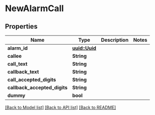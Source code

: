 # NewAlarmCall

## Properties

Name | Type | Description | Notes
------------ | ------------- | ------------- | -------------
**alarm_id** | [**uuid::Uuid**](uuid::Uuid.md) |  | 
**callee** | **String** |  | 
**call_text** | **String** |  | 
**callback_text** | **String** |  | 
**call_accepted_digits** | **String** |  | 
**callback_accepted_digits** | **String** |  | 
**dummy** | **bool** |  | 

[[Back to Model list]](../README.md#documentation-for-models) [[Back to API list]](../README.md#documentation-for-api-endpoints) [[Back to README]](../README.md)


